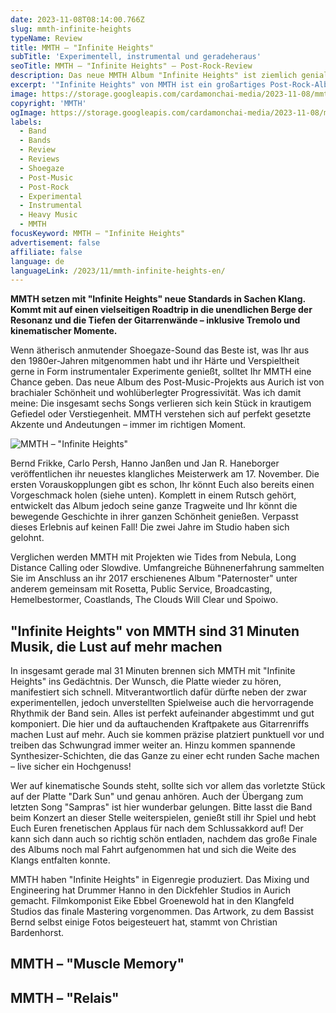```yaml
---
date: 2023-11-08T08:14:00.766Z
slug: mmth-infinite-heights
typeName: Review
title: MMTH – "Infinite Heights"
subTitle: 'Experimentell, instrumental und geradeheraus'
seoTitle: MMTH – "Infinite Heights" – Post-Rock-Review
description: Das neue MMTH Album "Infinite Heights" ist ziemlich genialer Post-Rock. Lest jetzt, warum Ihr es auf keinen Fall verpassen solltet!
excerpt: '"Infinite Heights" von MMTH ist ein großartiges Post-Rock-Album, das von seiner Vielseitigkeit lebt – Tremolo und kinematische Momente inklusive. Kommt mit auf einen spannenden Roadtrip voll Überraschungen und Verspieltheit!'
image: https://storage.googleapis.com/cardamonchai-media/2023-11-08/mmth-infinite-heights-3-jpg-imagine-080808_656565_1024_768/640.webp
copyright: 'MMTH'
ogImage: https://storage.googleapis.com/cardamonchai-media/2023-11-08/mmth-infinite-heights-2-og-jpg-imagine-989898_746d6c_1200_628/640.webp
labels:
  - Band
  - Bands
  - Review
  - Reviews
  - Shoegaze
  - Post-Music
  - Post-Rock
  - Experimental
  - Instrumental
  - Heavy Music
  - MMTH
focusKeyword: MMTH – "Infinite Heights"
advertisement: false
affiliate: false
language: de
languageLink: /2023/11/mmth-infinite-heights-en/
---
```


**MMTH setzen mit "Infinite Heights" neue Standards in Sachen Klang. Kommt mit auf einen vielseitigen Roadtrip in die unendlichen Berge der Resonanz und die Tiefen der Gitarrenwände – inklusive Tremolo und kinematischer Momente.**

Wenn ätherisch anmutender Shoegaze-Sound das Beste ist, was Ihr aus den 1980er-Jahren mitgenommen habt und ihr Härte und Verspieltheit gerne in Form instrumentaler Experimente genießt, solltet Ihr MMTH eine Chance geben. Das neue Album des Post-Music-Projekts aus Aurich ist von brachialer Schönheit und wohlüberlegter Progressivität. Was ich damit meine: Die insgesamt sechs Songs verlieren sich kein Stück in krautigem Gefiedel oder Verstiegenheit. MMTH verstehen sich auf perfekt gesetzte Akzente und Andeutungen – immer im richtigen Moment.

![MMTH – "Infinite Heights"](https://storage.googleapis.com/cardamonchai-media/2023-11-08/infinite-heights-mmth-jpg-imagine-b83818_b76853_440_440/640.webp 'MMTH – "Infinite Heights""')

Bernd Frikke, Carlo Persh, Hanno Janßen und Jan R. Haneborger veröffentlichen ihr neuestes klangliches Meisterwerk am 17. November. Die ersten Vorauskopplungen gibt es schon, Ihr könnt Euch also bereits einen Vorgeschmack holen (siehe unten). Komplett in einem Rutsch gehört, entwickelt das Album jedoch seine ganze Tragweite und Ihr könnt die bewegende Geschichte in ihrer ganzen Schönheit genießen. Verpasst dieses Erlebnis auf keinen Fall! Die zwei Jahre im Studio haben sich gelohnt.

Verglichen werden MMTH mit Projekten wie Tides from Nebula, Long Distance Calling oder Slowdive. Umfangreiche Bühnenerfahrung sammelten Sie im Anschluss an ihr 2017 erschienenes Album "Paternoster" unter anderem gemeinsam mit Rosetta, Public Service, Broadcasting, Hemelbestormer, Coastlands, The Clouds Will Clear und Spoiwo.

## "Infinite Heights" von MMTH sind 31 Minuten Musik, die Lust auf mehr machen

In insgesamt gerade mal 31 Minuten brennen sich MMTH mit "Infinite Heights" ins Gedächtnis. Der Wunsch, die Platte wieder zu hören, manifestiert sich schnell. Mitverantwortlich dafür dürfte neben der zwar experimentellen, jedoch unverstellten Spielweise auch die hervorragende Rhythmik der Band sein. Alles ist perfekt aufeinander abgestimmt und gut komponiert. Die hier und da auftauchenden Kraftpakete aus Gitarrenriffs machen Lust auf mehr. Auch sie kommen präzise platziert punktuell vor und treiben das Schwungrad immer weiter an. Hinzu kommen spannende Synthesizer-Schichten, die das Ganze zu einer echt runden Sache machen – live sicher ein Hochgenuss!

Wer auf kinematische Sounds steht, sollte sich vor allem das vorletzte Stück auf der Platte "Dark Sun" und genau anhören. Auch der Übergang zum letzten Song "Sampras" ist hier wunderbar gelungen. Bitte lasst die Band beim Konzert an dieser Stelle weiterspielen, genießt still ihr Spiel und hebt Euch Euren frenetischen Applaus für nach dem Schlussakkord auf! Der kann sich dann auch so richtig schön entladen, nachdem das große Finale des Albums noch mal Fahrt aufgenommen hat und sich die Weite des Klangs entfalten konnte.

MMTH haben "Infinite Heights" in Eigenregie produziert. Das Mixing und Engineering hat Drummer Hanno in den Dickfehler Studios in Aurich gemacht. Filmkomponist Eike Ebbel Groenewold hat in den Klangfeld Studios das finale Mastering vorgenommen. Das Artwork, zu dem Bassist Bernd selbst einige Fotos beigesteuert hat, stammt von Christian Bardenhorst.

## MMTH – "Muscle Memory"

<YouTube id="NOEQpAM1Pu0" />

## MMTH – "Relais"

<YouTube id="tuI_T0XeFfI" />
